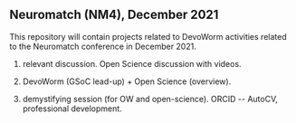 ## Neuromatch (NM4), December 2021

This repository will contain projects related to DevoWorm activities related to the Neuromatch conference in December 2021.

1) relevant discussion. Open Science discussion with videos. 

2) DevoWorm (GSoC lead-up) + Open Science (overview).

3) demystifying session (for OW and open-science). ORCID -- AutoCV, professional development.
